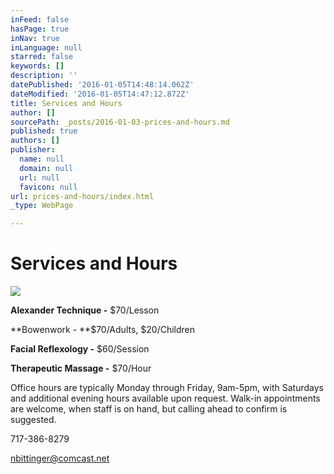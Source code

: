 ```yaml
---
inFeed: false
hasPage: true
inNav: true
inLanguage: null
starred: false
keywords: []
description: ''
datePublished: '2016-01-05T14:48:14.062Z'
dateModified: '2016-01-05T14:47:12.872Z'
title: Services and Hours
author: []
sourcePath: _posts/2016-01-03-prices-and-hours.md
published: true
authors: []
publisher:
  name: null
  domain: null
  url: null
  favicon: null
url: prices-and-hours/index.html
_type: WebPage

---
```

# Services and Hours
![](https://the-grid-user-content.s3-us-west-2.amazonaws.com/931f381c-c19e-447c-be18-d882382b5217.jpg)

**Alexander Technique -** $70/Lesson

**Bowenwork - **$70/Adults, $20/Children

**Facial Reflexology -** $60/Session

**Therapeutic Massage -** $70/Hour

Office hours are typically Monday through Friday, 9am-5pm, with Saturdays and additional evening hours available upon request. Walk-in appointments are welcome, when staff is on hand, but calling ahead to confirm is suggested.

717-386-8279

nbittinger@comcast.net